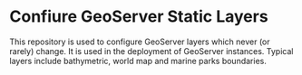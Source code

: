 Confiure GeoServer Static Layers
=======================

This repository is used to configure GeoServer layers which never (or rarely) change. It is used in the deployment of GeoServer instances. Typical layers include bathymetric, world map and marine parks boundaries.
